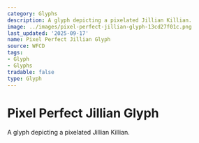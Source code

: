 ```yaml
---
category: Glyphs
description: A glyph depicting a pixelated Jillian Killian.
image: ../images/pixel-perfect-jillian-glyph-13cd27f01c.png
last_updated: '2025-09-17'
name: Pixel Perfect Jillian Glyph
source: WFCD
tags:
- Glyph
- Glyphs
tradable: false
type: Glyph
---
```


# Pixel Perfect Jillian Glyph

A glyph depicting a pixelated Jillian Killian.

